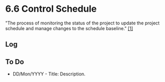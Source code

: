 # 6.6 Control Schedule

"The process of monitoring the status of the project to update the project
schedule and manage changes to the schedule baseline."
[[1]](../home.md#references)

## Log

## To Do

- DD/Mon/YYYY - Title: Description.
